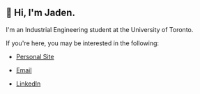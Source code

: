 ## 👋 Hi, I'm Jaden.

I'm an Industrial Engineering student at the University of Toronto. 

If you're here, you may be interested in the following:

- [Personal Site](https://jadenpark.ca) 

- [Email](mailto:jaehyeongpark06@gmail.com) 

- [LinkedIn](https://www.linkedin.com/in/jaehyeongpark/) 


<!--
**JaehyeongPark06/JaehyeongPark06** is a ✨ _special_ ✨ repository because its `README.md` (this file) appears on your GitHub profile.

Here are some ideas to get you started:

- 🔭 I’m currently working on ...
- 🌱 I’m currently learning ...
- 👯 I’m looking to collaborate on ...
- 🤔 I’m looking for help with ...
- 💬 Ask me about ...
- 📫 How to reach me: ...
- 😄 Pronouns: ...
- ⚡ Fun fact: ...
-->
